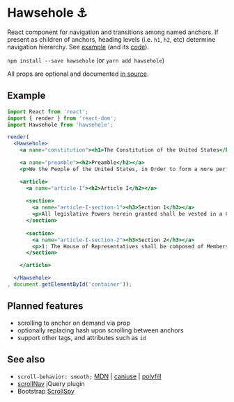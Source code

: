 # Hawsehole ⚓

React component for navigation and transitions among named anchors. If present as children of anchors, heading levels (i.e. `h1`, `h2`, etc) determine navigation hierarchy. See [example](http://projects.two-n.com/hawsehole-demo) (and its [code](example/main.js)).

`npm install --save hawsehole` (or `yarn add hawsehole`)

All props are optional and documented [in source](src/index.js#L12-L50).

## Example

```jsx
import React from 'react';
import { render } from 'react-dom';
import Hawsehole from 'hawsehole';

render(
  <Hawsehole>
    <a name="constitution"><h1>The Constitution of the United States</h1></a>

    <a name="preamble"><h2>Preamble</h2></a>
    <p>We the People of the United States, in Order to form a more perfect Union, establish Justice, insure domestic Tranquility, provide for the common defence, promote the general Welfare, and secure the Blessings of Liberty to ourselves and our Posterity, do ordain and establish this Constitution for the United States of America.</p>

    <article>
      <a name="article-I"><h2>Article I</h2></a>
      
      <section>
        <a name="article-I-section-1"><h3>Section 1</h3></a>
        <p>All legislative Powers herein granted shall be vested in a Congress of the United States, which shall consist of a Senate and House of Representatives.</p>
      </section>
      
      <section>
        <a name="article-I-section-2"><h3>Section 2</h3></a>
        <p>1: The House of Representatives shall be composed of Members chosen every second Year ...</p>
      </section>

    </article>

  </Hawsehole>
, document.getElementById('container'));
```

## Planned features

- scrolling to anchor on demand via prop
- optionally replacing hash upon scrolling between anchors
- support other tags, and attributes such as `id`

## See also

- `scroll-behavior: smooth;` [MDN](https://developer.mozilla.org/en-US/docs/Web/CSS/scroll-behavior) | [caniuse](http://caniuse.com/#feat=css-scroll-behavior) | [polyfill](https://www.npmjs.com/package/smoothscroll-polyfill)
- [scrollNav](http://scrollnav.com/) jQuery plugin
- Bootstrap [ScrollSpy](https://getbootstrap.com/javascript/#scrollspy)
